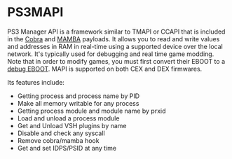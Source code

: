 # PS3MAPI

PS3 Manager API is a framework similar to TMAPI or CCAPI that is included in the [Cobra](https://www.reddit.com/r/ps3homebrew/wiki/mamba) and [MAMBA](https://www.reddit.com/r/ps3homebrew/wiki/mamba) payloads. It allows you to read and write values and addresses in RAM in real-time using a supported device over the local network. It's typically used for debugging and real time game modding. Note that in order to modify games, you must first convert their EBOOT to a [debug EBOOT](https://www.reddit.com/r/ps3homebrew/wiki/eboots). MAPI is supported on both CEX and DEX firmwares.

Its features include:

- Getting process and process name by PID
- Make all memory writable for any process
- Getting process module and module name by prxid
- Load and unload a process module
- Get and Unload VSH plugins by name
- Disable and check any syscall 
- Remove cobra/mamba hook
- Get and set IDPS/PSID at any time
